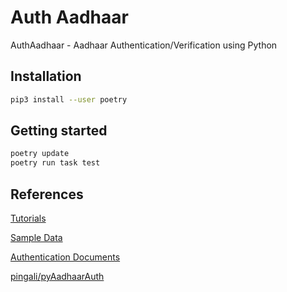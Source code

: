 # Auth Aadhaar
AuthAadhaar - Aadhaar Authentication/Verification using Python

## Installation

```bash
pip3 install --user poetry
```

## Getting started
```bash
poetry update
poetry run task test
```

## References
[Tutorials](https://uidai.gov.in/ecosystem/authentication-devices-documents/developer-section/915-developer-section/tutorial-section.html)

[Sample Data](https://uidai.gov.in/ecosystem/authentication-devices-documents/developer-section/916-developer-section/data-and-downloads-section.html)

[Authentication Documents](https://www.uidai.gov.in/ecosystem/authentication-devices-documents/authentication-documents.html)

[pingali/pyAadhaarAuth](https://github.com/pingali/pyAadhaarAuth)
